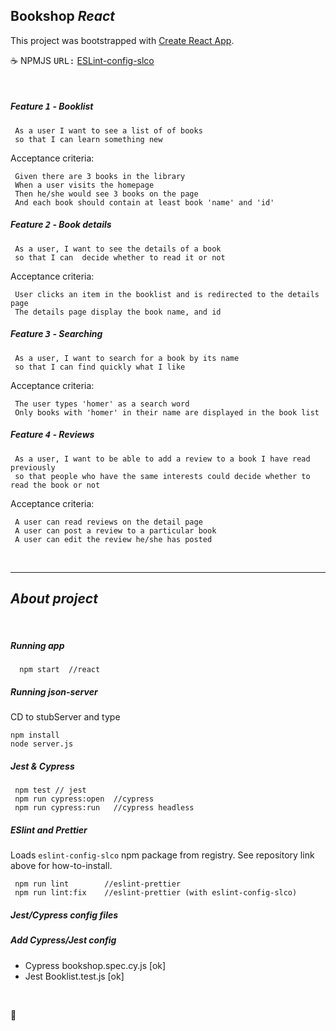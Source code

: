 ## Bookshop _React_

This project was bootstrapped with [Create React App](https://github.com/facebook/create-react-app).

:coffee: NPMJS <kbd>URL:</kbd>  <a href="https://www.npmjs.
com/package/eslint-config-slco" title="ESLint-config-slco"
target="_blank">ESLint-config-slco</a>

<br />

##### Feature <kbd>1</kbd> - Booklist

```
 As a user I want to see a list of of books 
 so that I can learn something new
```

Acceptance criteria:

```
 Given there are 3 books in the library
 When a user visits the homepage
 Then he/she would see 3 books on the page
 And each book should contain at least book 'name' and 'id'
```

##### Feature <kbd>2</kbd> - Book details

```
 As a user, I want to see the details of a book 
 so that I can  decide whether to read it or not
```

Acceptance criteria:

```
 User clicks an item in the booklist and is redirected to the details page
 The details page display the book name, and id
```

##### Feature <kbd>3</kbd> - Searching

```
 As a user, I want to search for a book by its name 
 so that I can find quickly what I like
```

Acceptance criteria:

```
 The user types 'homer' as a search word
 Only books with 'homer' in their name are displayed in the book list
```

##### Feature <kbd>4</kbd> - Reviews

```
 As a user, I want to be able to add a review to a book I have read previously
 so that people who have the same interests could decide whether to read the book or not
```

Acceptance criteria:

```
 A user can read reviews on the detail page
 A user can post a review to a particular book
 A user can edit the review he/she has posted
```

<br />

<hr />


## _About project_

<br />

##### Running _app_

```test
  npm start  //react
 ```


##### Running _json-server_
 
CD to stubServer and type

 ```text
 npm install
 node server.js
```

##### _Jest & Cypress_

```text
 npm test // jest
 npm run cypress:open  //cypress
 npm run cypress:run   //cypress headless
 ```

##### ESlint and _Prettier_

Loads `eslint-config-slco` npm package from registry. See repository link above
for how-to-install.

```text
 npm run lint        //eslint-prettier
 npm run lint:fix    //eslint-prettier (with eslint-config-slco)
```

##### Jest/Cypress config files

##### Add Cypress/Jest config
- Cypress bookshop.spec.cy.js [ok]
- Jest Booklist.test.js [ok]


<br />


:100:
